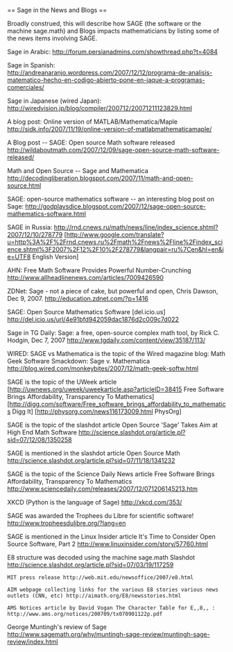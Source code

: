== Sage in the News and Blogs ==

Broadly construed, this will describe how SAGE (the software or the machine sage.math) and Blogs impacts mathematicians by listing some of the news items involving SAGE.

  Sage in Arabic:
    http://forum.persianadmins.com/showthread.php?t=4084

  Sage in Spanish: 
    http://andreanaranjo.wordpress.com/2007/12/12/programa-de-analisis-matematico-hecho-en-codigo-abierto-pone-en-jaque-a-programas-comerciales/

  Sage in Japanese (wired Japan):
    http://wiredvision.jp/blog/compiler/200712/20071211123829.html
  
  A blog post: Online version of MATLAB/Mathematica/Maple
    http://sidk.info/2007/11/19/online-version-of-matlabmathematicamaple/

  A Blog post -- SAGE: Open source Math software released
    http://wildaboutmath.com/2007/12/09/sage-open-source-math-software-released/

  Math and Open Source -- Sage and Mathematica
    http://decodingliberation.blogspot.com/2007/11/math-and-open-source.html

  SAGE: open-source mathematics software -- an interesting blog post on Sage:
    http://godplaysdice.blogspot.com/2007/12/sage-open-source-mathematics-software.html

  SAGE in Russia:
    http://rnd.cnews.ru/math/news/line/index_science.shtml?2007/12/10/278779
    [http://www.google.com/translate?u=http%3A%2F%2Frnd.cnews.ru%2Fmath%2Fnews%2Fline%2Findex_science.shtml%3F2007%2F12%2F10%2F278779&langpair=ru%7Cen&hl=en&ie=UTF8 English Version]

  AHN: Free Math Software Provides Powerful Number-Crunching
    http://www.allheadlinenews.com/articles/7009426590

  ZDNet: Sage - not a piece of cake, but powerful and open, Chris Dawson, Dec 9, 2007.
    http://education.zdnet.com/?p=1416

  SAGE: Open Source Mathematics Software [del.icio.us] 
    http://del.icio.us/url/4e91bfd942059dac1876d2c009c7d022

  Sage in TG Daily: Sage: a free, open-source complex math tool, by Rick C. Hodgin, Dec 7, 2007
    http://www.tgdaily.com/content/view/35187/113/

  WIRED: SAGE vs Mathematica is the topic of the Wired magazine blog:
    Math Geek Software Smackdown: Sage v. Mathematica http://blog.wired.com/monkeybites/2007/12/math-geek-softw.html


  SAGE is the topic of the UWeek article
    [http://uwnews.org/uweek/uweekarticle.asp?articleID=38415 Free Software Brings Affordability, Transparency To Mathematics]
    [http://digg.com/software/Free_software_brings_affordability_to_mathematics Digg It]
    [http://physorg.com/news116173009.html PhysOrg]

  SAGE is the topic of the slashdot article
     Open Source 'Sage' Takes Aim at High End Math Software http://science.slashdot.org/article.pl?sid=07/12/08/1350258
  
  SAGE is mentioned in the slashdot article
     Open Source Math http://science.slashdot.org/article.pl?sid=07/11/18/1341232

  SAGE is the topic of the Science Daily News article
    Free Software Brings Affordability, Transparency To Mathematics http://www.sciencedaily.com/releases/2007/12/071206145213.htm

  XKCD (Python is the language of Sage)
    http://xkcd.com/353/

  SAGE was awarded the Trophees du Libre for scientific software!
    http://www.tropheesdulibre.org/?lang=en

  SAGE is mentioned in the Linux Insider article
    It's Time to Consider Open Source Software, Part 2 http://www.linuxinsider.com/story/57760.html

  E8 structure was decoded using the machine sage.math 
    Slashdot http://science.slashdot.org/article.pl?sid=07/03/19/117259

    MIT press release http://web.mit.edu/newsoffice/2007/e8.html

    AIM webpage collecting links for the various E8 stories various news outlets (CNN, etc) http://aimath.org/E8/newsstories.html

    AMS Notices article by David Vogan The Character Table for E,,8,, : http://www.ams.org/notices/200709/tx070901122p.pdf

  George Muntingh's review of Sage
    http://www.sagemath.org/why/muntingh-sage-review/muntingh-sage-review/index.html
